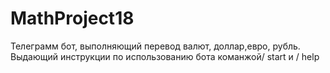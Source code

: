 # MathProject18
Телеграмм бот, выполняющий перевод валют, доллар,евро, рубль.
Выдающий инструкции по использованию бота команжой/ start  и / help

